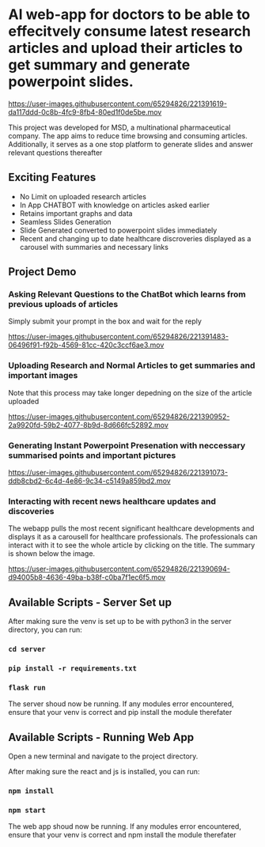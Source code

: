 # AI web-app for doctors to be able to effecitvely consume latest research articles and upload their articles to get summary and generate powerpoint slides.

https://user-images.githubusercontent.com/65294826/221391619-da117ddd-0c8b-4fc9-8fb4-80ed1f0de5be.mov


This project was developed for MSD, a multinational pharmaceutical company. The app aims to reduce time browsing and consuming articles. Additionally, it serves as a one stop platform to generate slides and answer relevant questions thereafter

## Exciting Features
- No Limit on uploaded research articles
- In App CHATBOT with knowledge on articles asked earlier
- Retains important graphs and data
- Seamless Slides Generation
- Slide Generated converted to powerpoint slides immediately
- Recent and changing up to date healthcare discroveries displayed as a carousel with summaries and necessary links

## Project Demo

### Asking Relevant Questions to the ChatBot which learns from previous uploads of articles
Simply submit your prompt in the box and wait for the reply

https://user-images.githubusercontent.com/65294826/221391483-06496f91-f92b-4569-81cc-420c3ccf6ae3.mov



### Uploading Research and Normal Articles to get summaries and important images
Note that this process may take longer depedning on the size of the article uploaded

https://user-images.githubusercontent.com/65294826/221390952-2a9920fd-59b2-4077-8b9d-8d666fc52892.mov



### Generating Instant Powerpoint Presenation with neccessary summarised points and important pictures
https://user-images.githubusercontent.com/65294826/221391073-ddb8cbd2-6c4d-4e86-9c34-c5149a859bd2.mov



### Interacting with recent news healthcare updates and discoveries
The webapp pulls the most recent significant healthcare developments and displays it as a carousell for healthcare professionals. The professionals can interact with it to see the whole article by clicking on the title. The summary is shown below the image.

https://user-images.githubusercontent.com/65294826/221390694-d94005b8-4636-49ba-b38f-c0ba7f1ec6f5.mov




## Available Scripts - Server Set up

After making sure the venv is set up to be with python3 in the server directory, you can run:

### `cd server ` 
### `pip install -r requirements.txt ` 
### `flask run ` 

The server shoud now be running. If any modules error encountered, ensure that your venv is correct and pip install the module therefater



## Available Scripts - Running Web App

Open a new terminal and navigate to the project directory.

After making sure the react and js is installed, you can run:

### `npm install` 
### `npm start` 

The web app shoud now be running. If any modules error encountered, ensure that your venv is correct and npm install the module therefater

